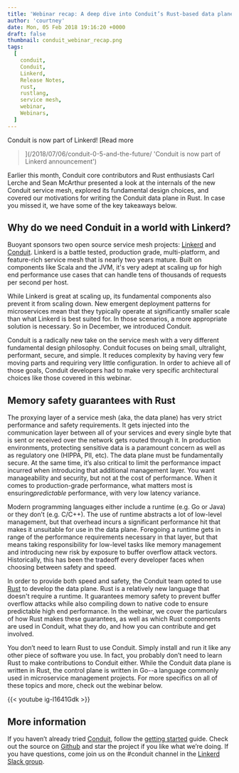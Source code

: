 ```yaml
---
title: 'Webinar recap: A deep dive into Conduit’s Rust-based data plane'
author: 'courtney'
date: Mon, 05 Feb 2018 19:16:20 +0000
draft: false
thumbnail: conduit_webinar_recap.png
tags:
  [
    conduit,
    Conduit,
    Linkerd,
    Release Notes,
    rust,
    rustlang,
    service mesh,
    webinar,
    Webinars,
  ]
---
```


Conduit is now part of Linkerd! [Read more
>](/2018/07/06/conduit-0-5-and-the-future/ 'Conduit is now part of Linkerd
announcement')

Earlier this month, Conduit core contributors and Rust enthusiasts Carl Lerche
and Sean McArthur presented a look at the internals of the new Conduit service
mesh, explored its fundamental design choices, and covered our motivations for
writing the Conduit data plane in Rust. In case you missed it, we have some of
the key takeaways below.

## Why do we need Conduit in a world with Linkerd?

Buoyant sponsors two open source service mesh
projects: [Linkerd](https://linkerd.io) and [Conduit](https://conduit.io).
Linkerd is a battle tested, production grade, multi-platform, and feature-rich
service mesh that is nearly two years mature. Built on components like Scala and
the JVM, it's very adept at scaling up for high end performance use cases that
can handle tens of thousands of requests per second per host.

While Linkerd is great at scaling up, its fundamental components also prevent it
from scaling down. New emergent deployment patterns for microservices mean that
they typically operate at significantly smaller scale than what Linkerd is best
suited for. In those scenarios, a more appropriate solution is necessary. So in
December, we introduced Conduit.

Conduit is a radically new take on the service mesh with a very different
fundamental design philosophy. Conduit focuses on being small, ultralight,
performant, secure, and simple. It reduces complexity by having very few moving
parts and requiring very little configuration. In order to achieve all of those
goals, Conduit developers had to make very specific architectural choices like
those covered in this webinar.

## Memory safety guarantees with Rust

The proxying layer of a service mesh (aka, the data plane) has very strict
performance and safety requirements. It gets injected into the communication
layer between all of your services and every single byte that is sent or
received over the network gets routed through it. In production environments,
protecting sensitive data is a paramount concern as well as as regulatory one
(HIPPA, PII, etc). The data plane must be fundamentally secure. At the same
time, it’s also critical to limit the performance impact incurred when
introducing that additional management layer. You want manageability and
security, but not at the cost of performance. When it comes to production-grade
performance, what matters most is ensuring*predictable* performance, with very
low latency variance.

Modern programming languages either include a runtime (e.g. Go or Java) or they
don’t (e.g. C/C++). The use of runtime abstracts a lot of low-level management,
but that overhead incurs a significant performance hit that makes it unsuitable
for use in the data plane. Foregoing a runtime gets in range of the performance
requirements necessary in that layer, but that means taking responsibility for
low-level tasks like memory management and introducing new risk by exposure to
buffer overflow attack vectors. Historically, this has been the tradeoff every
developer faces when choosing between safety and speed.

In order to provide both speed and safety, the Conduit team opted to use
[Rust](https://www.rust-lang.org/en-US/) to develop the data plane. Rust is a
relatively new language that doesn't require a runtime. It guarantees memory
safety to prevent buffer overflow attacks while also compiling down to native
code to ensure predictable high end performance. In the webinar, we cover the
particulars of how Rust makes these guarantees, as well as which Rust components
are used in Conduit, what they do, and how you can contribute and get involved.

You don’t need to learn Rust to use Conduit. Simply install and run it like any
other piece of software you use. In fact, you probably don’t need to learn Rust
to make contributions to Conduit either. While the Conduit data plane is written
in Rust, the control plane is written in Go--a language commonly used in
microservice management projects. For more specifics on all of these topics and
more, check out the webinar below.

{{< youtube ig-I1641Gdk >}}

## More information

If you haven’t already tried [Conduit](http://conduit.io), follow the [getting
started](https://conduit.io/getting-started/) guide. Check out the source on
[Github](https://github.com/runconduit/conduit) and star the project if you like
what we’re doing. If you have questions, come join us on the #conduit channel in
the [Linkerd Slack group](http://linkerd.slack.com).
